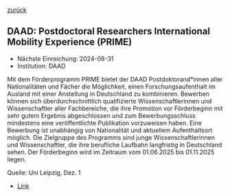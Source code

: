 [zurück](/funding/)

## DAAD: Postdoctoral Researchers International Mobility Experience (PRIME)

* Nächste Einreichung: 2024-08-31
* Institution: DAAD

Mit dem Förderprogramm PRIME bietet der DAAD Postdoktorand*innen aller Nationalitäten und Fächer die Möglichkeit, einen Forschungsaufenthalt im Ausland mit einer Anstellung in Deutschland zu kombinieren. Bewerben können sich überdurchschnittlich qualifizierte Wissenschaftlerinnen und Wissenschaftler aller Fachbereiche, die ihre Promotion vor Förderbeginn mit sehr gutem Ergebnis abgeschlossen und zum Bewerbungsschluss mindestens eine veröffentlichte Publikation vorzuweisen haben. Eine Bewerbung ist unabhängig von Nationalität und aktuellem Aufenthaltsort möglich. Die Zielgruppe des Programms sind junge Wissenschaftlerinnen und Wissenschaftler, die ihre berufliche Laufbahn langfristig in Deutschland sehen. Der Förderbeginn wird im Zeitraum vom 01.06.2025 bis 01.11.2025 liegen.

Quelle: Uni Leipzig, Dez. 1

* [Link](https://www.daad.de/de/studieren-und-forschen-in-deutschland/stipendien-finden/postdoctoral-researchers-international-mobility-experience/)
